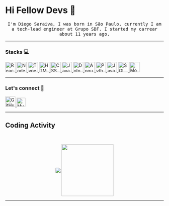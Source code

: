 # Hi Fellow Devs :wave:

<p align="center">
  <samp>
    I'm Diego Saraiva, I was born in São Paulo, currently I am a tech-lead engineer at Grupo SBF. I started my carrear about 11 years ago.
  </samp>  
</p>

----

### Stacks :computer:

<a href="https://reactjs.org/">
  <img height="32" src="https://cdn4.iconfinder.com/data/icons/logos-3/600/React.js_logo-512.png" alt="React"/>
</a>
<a href="https://nodejs.org/en/">
  <img height="32" src="https://cdn3.iconfinder.com/data/icons/popular-services-brands/512/node-512.png" alt="Node"/>
</a>
<a href="https://www.typescriptlang.org/">
  <img height="32" src="https://cdn2.iconfinder.com/data/icons/programming-languages-8/64/207_programming-program-language-code-typescript-512.png" alt="TypeScript"/>
</a>
<a href="https://www.w3schools.com/html/">
  <img height="32" src="https://cdn0.iconfinder.com/data/icons/HTML5/512/HTML_Logo.png" alt="HTML"/>
</a>
<a href="https://www.w3schools.com/css/">
  <img height="32" src="https://cdn1.iconfinder.com/data/icons/logotypes/32/badge-css-3-512.png" alt="CSS"/>
</a>
<a href="https://www.javascript.com/">
  <img height="32" src="https://cdn2.iconfinder.com/data/icons/designer-skills/128/code-programming-javascript-software-develop-command-language-512.png" alt="JavaScript"/>
</a>
<a href="https://dotnet.microsoft.com/">
  <img height="32" src="https://cdn3.iconfinder.com/data/icons/flat-colored-borderless-file-formats/256/file_format_22-512.png" alt="Dotnet"/>
</a>
<a href="http://angular.io/">
  <img height="32" src="https://cdn4.iconfinder.com/data/icons/logos-and-brands/512/21_Angular_logo_logos-512.png" alt="Angular"/>
</a>
<a href="https://www.python.org/">
  <img height="32" src="https://cdn4.iconfinder.com/data/icons/logos-and-brands/512/267_Python_logo-512.png" alt="Python" />
</a>
<a href="https://www.java.com/pt-BR/">
  <img height="32" src="https://cdn4.iconfinder.com/data/icons/logos-and-brands/512/181_Java_logo_logos-512.png" alt="Java" />
</a>
<a href="https://pt.wikipedia.org/wiki/SQL">
  <img height="32" src="https://cdn4.iconfinder.com/data/icons/grey-file-format/512/Artboard_11-512.png" alt="SQL" />
</a>
<a href="http://www.mongodb.com/">
  <img height="32" src="https://cdn4.iconfinder.com/data/icons/logos-3/512/mongodb-2-512.png" alt="MongoDB" />
</a>

----

### Let's connect :electric_plug:
<a href="https://github.com/smagnotto">
  <img height="32" src="https://cdn3.iconfinder.com/data/icons/inficons/512/github.png" alt="GitHub"/>
</a>
<a href="https://www.linkedin.com/in/smagnotto">
  <img alt="My linkedin" width="28" src="https://www.flaticon.com/svg/static/icons/svg/1383/1383262.svg" />
</a> 

----

## Coding Activity

<br/>

<p align="center">
   <img
      align="center"
      src="https://github-readme-stats.vercel.app/api/top-langs/?username=smagnotto&layout=compact&theme=tokyonight"
    />
  <img   
      align="center"
      height="165" 
       src="https://github-readme-stats.vercel.app/api?username=smagnotto&show_icons=true&theme=tokyonight"
    />
</p>

----

